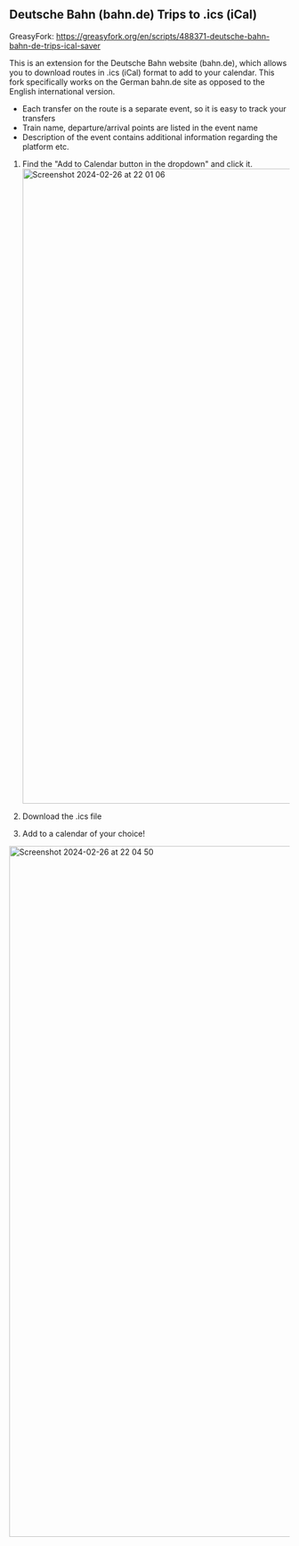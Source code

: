 ## Deutsche Bahn (bahn.de) Trips to .ics (iCal)
GreasyFork: https://greasyfork.org/en/scripts/488371-deutsche-bahn-bahn-de-trips-ical-saver

This is an extension for the Deutsche Bahn website (bahn.de), which allows you to download routes in .ics (iCal) format to add to your calendar. This fork specifically works on the German bahn.de site as opposed to the English international version.

* Each transfer on the route is a separate event, so it is easy to track your transfers
* Train name, departure/arrival points are listed in the event name
* Description of the event contains additional information regarding the platform etc.

1. Find the "Add to Calendar button in the dropdown" and click it. <img width="1139" alt="Screenshot 2024-02-26 at 22 01 06" src="https://github.com/tcpekin/deutsche-bahn-ics/assets/9438848/1ffd7b44-9fe4-4e22-a628-8f627b533d66">

1. Download the .ics file

1. Add to a calendar of your choice!

<img width="1239" alt="Screenshot 2024-02-26 at 22 04 50" src="https://github.com/tcpekin/deutsche-bahn-ics/assets/9438848/a6d747f9-90bd-4ef3-8e4a-9f1e96d566a3">
